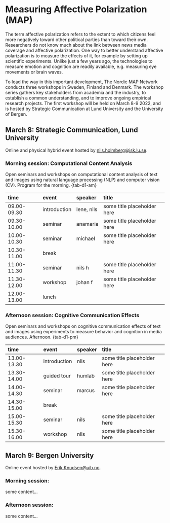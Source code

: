 # Measuring Affective Polarization (MAP)

The term affective polarization refers to the extent to which citizens feel more negatively toward other political parties than toward their own. Researchers do not know much about the link between news media coverage and affective polarization. One way to better understand affective polarization is to measure the effects of it, for example by setting up scientific experiments. Unlike just a few years ago, the technologies to measure emotion and cognition are readily available, e.g. measuring eye movements or brain waves. 

To lead the way in this important development, The Nordic MAP Network conducts three workshops in Sweden, Finland and Denmark. The workshop series gathers key stakeholders from academia and the industry, to establish a common understanding, and to improve ongoing empirical research projects. The first workshop will be held on March 8-9 2022, and is hosted by Strategic Communication at Lund University and the University of Bergen. 

## March 8: Strategic Communication, Lund University

Online and physical hybrid event hosted by [nils.holmberg@isk.lu.se](nils.holmberg@isk.lu.se).

### Morning session: Computational Content Analysis

Open seminars and workshops on computational content analysis of text and images using natural language processing (NLP) and computer vision (CV). Program for the morning. {tab-d1-am}

|time        |event        |speaker    |title                       |
|:-----------|:------------|:----------|:---------------------------|
|09.00-09.30 |introduction |lene, nils |some title placeholder here |
|09.30-10.00 |seminar      |anamaria   |some title placeholder here |
|10.00-10.30 |seminar      |michael    |some title placeholder here |
|10.30-11.00 |break        |           |                            |
|11.00-11.30 |seminar      |nils h     |some title placeholder here |
|11.30-12.00 |workshop     |johan f    |some title placeholder here |
|12.00-13.00 |lunch        |           |                            |

### Afternoon session: Cognitive Communication Effects

Open seminars and workshops on cognitive communication effects of text and images using experiments to measure behavior and cognition in media audiences. Afternoon. {tab-d1-pm}

|time        |event        |speaker |title                       |
|:-----------|:------------|:-------|:---------------------------|
|13.00-13.30 |introduction |nils    |some title placeholder here |
|13.30-14.00 |guided tour  |humlab  |some title placeholder here |
|14.00-14.30 |seminar      |marcus  |some title placeholder here |
|14.30-15.00 |break        |        |                            |
|15.00-15.30 |seminar      |nils    |some title placeholder here |
|15.30-16.00 |workshop     |nils    |some title placeholder here |

## March 9: Bergen University

Online event hosted by [Erik.Knudsen@uib.no](Erik.Knudsen@uib.no).

### Morning session:

some content...

### Afternoon session:

some content...









